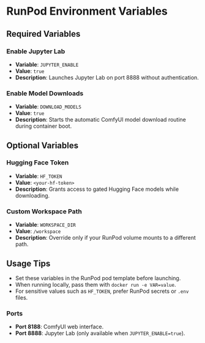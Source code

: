 # RunPod Environment Variables

## Required Variables

### Enable Jupyter Lab
- **Variable**: `JUPYTER_ENABLE`
- **Value**: `true`
- **Description**: Launches Jupyter Lab on port 8888 without authentication.

### Enable Model Downloads
- **Variable**: `DOWNLOAD_MODELS`
- **Value**: `true`
- **Description**: Starts the automatic ComfyUI model download routine during container boot.

## Optional Variables

### Hugging Face Token
- **Variable**: `HF_TOKEN`
- **Value**: `<your-hf-token>`
- **Description**: Grants access to gated Hugging Face models while downloading.

### Custom Workspace Path
- **Variable**: `WORKSPACE_DIR`
- **Value**: `/workspace`
- **Description**: Override only if your RunPod volume mounts to a different path.

## Usage Tips
- Set these variables in the RunPod pod template before launching.
- When running locally, pass them with `docker run -e VAR=value`.
- For sensitive values such as `HF_TOKEN`, prefer RunPod secrets or `.env` files.
### Ports
- **Port 8188**: ComfyUI web interface.
- **Port 8888**: Jupyter Lab (only available when `JUPYTER_ENABLE=true`).
